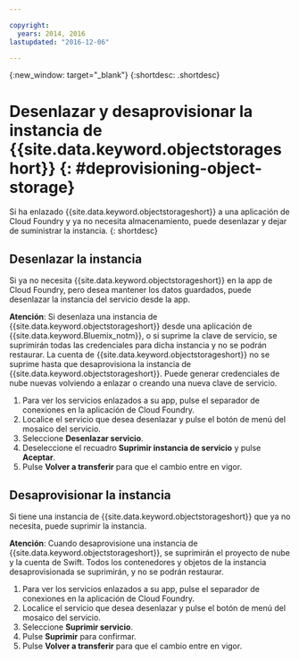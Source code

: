 ```yaml
---

copyright:
  years: 2014, 2016
lastupdated: "2016-12-06"

---
```

{:new_window: target="_blank"}
{:shortdesc: .shortdesc}

# Desenlazar y desaprovisionar la instancia de {{site.data.keyword.objectstorageshort}} {: #deprovisioning-object-storage}

Si ha enlazado {{site.data.keyword.objectstorageshort}} a una aplicación de Cloud Foundry y ya no necesita almacenamiento, puede desenlazar y dejar de suministrar la instancia.
{: shortdesc}


## Desenlazar la instancia
Si ya no necesita {{site.data.keyword.objectstorageshort}} en la app de Cloud Foundry, pero desea mantener los datos guardados, puede desenlazar la instancia del servicio desde la app.

**Atención**: Si desenlaza una instancia de {{site.data.keyword.objectstorageshort}} desde una aplicación de {{site.data.keyword.Bluemix_notm}}, o si suprime la clave de servicio, se suprimirán todas las credenciales para dicha instancia y no se podrán restaurar. La cuenta de {{site.data.keyword.objectstorageshort}} no se suprime hasta que desaprovisiona la instancia de {{site.data.keyword.objectstorageshort}}. Puede generar credenciales de nube nuevas volviendo a enlazar o creando una nueva clave de servicio.

1. Para ver los servicios enlazados a su app, pulse el separador de conexiones en la aplicación de Cloud Foundry.
2. Localice el servicio que desea desenlazar y pulse el botón de menú del mosaico del servicio.
3. Seleccione **Desenlazar servicio**.
4. Deseleccione el recuadro **Suprimir instancia de servicio** y pulse **Aceptar**.
5. Pulse **Volver a transferir** para que el cambio entre en vigor.



## Desaprovisionar la instancia

Si tiene una instancia de {{site.data.keyword.objectstorageshort}} que ya no necesita, puede suprimir la instancia.

**Atención**: Cuando desaprovisione una instancia de {{site.data.keyword.objectstorageshort}}, se suprimirán el proyecto de nube y la cuenta de Swift. Todos los contenedores y objetos de la instancia desaprovisionada se suprimirán, y no se podrán restaurar.

1. Para ver los servicios enlazados a su app, pulse el separador de conexiones en la aplicación de Cloud Foundry.
2. Localice el servicio que desea desenlazar y pulse el botón de menú del mosaico del servicio.
3. Seleccione **Suprimir servicio**.
4. Pulse **Suprimir** para confirmar.
5. Pulse **Volver a transferir** para que el cambio entre en vigor.

